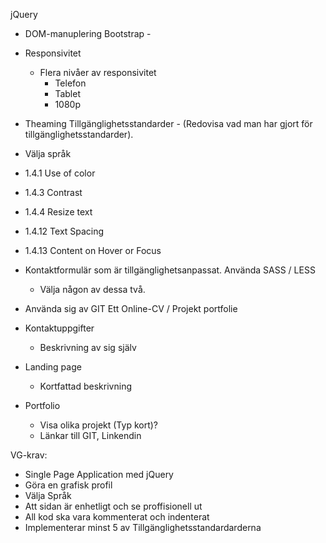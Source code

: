 jQuery
- DOM-manuplering
Bootstrap -
- Responsivitet
  - Flera nivåer av responsivitet
    - Telefon
    - Tablet
    - 1080p
- Theaming
Tillgänglighetsstandarder - (Redovisa vad man har gjort för tillgänglighetsstandarder).
- Välja språk
- 1.4.1 Use of color 
- 1.4.3 Contrast
- 1.4.4 Resize text
- 1.4.12 Text Spacing
- 1.4.13 Content on Hover or Focus

- Kontaktformulär som är tillgänglighetsanpassat.
Använda SASS / LESS
    - Välja någon av dessa två.
- Använda sig av GIT
Ett Online-CV / Projekt portfolie
- Kontaktuppgifter
  - Beskrivning av sig själv
- Landing page
  - Kortfattad beskrivning
- Portfolio
  - Visa olika projekt (Typ kort)?
  - Länkar till GIT, Linkendin

VG-krav:
- Single Page Application med jQuery
- Göra en grafisk profil
- Välja Språk
- Att sidan är enhetligt och se proffisionell ut
- All kod ska vara kommenterat och indenterat
- Implementerar minst 5 av Tillgänglighetsstandardarderna